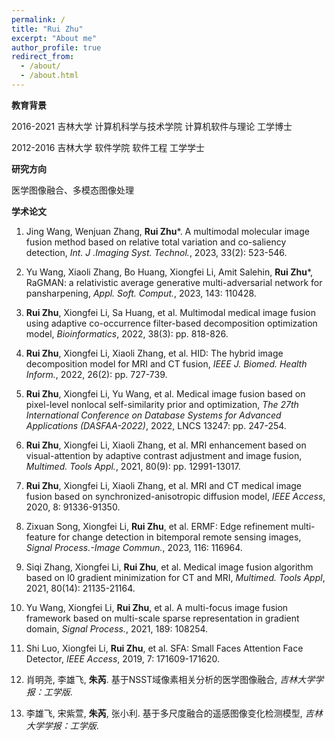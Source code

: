 ```yaml
---
permalink: /
title: "Rui Zhu"
excerpt: "About me"
author_profile: true
redirect_from: 
  - /about/
  - /about.html
---
```


**教育背景**

2016-2021  吉林大学  计算机科学与技术学院  计算机软件与理论  工学博士

2012-2016  吉林大学  软件学院            软件工程         工学学士

**研究方向**

医学图像融合、多模态图像处理

**学术论文**

1. Jing Wang, Wenjuan Zhang, **Rui Zhu***. A multimodal molecular image fusion method based on relative total variation and co-saliency detection, _Int. J .Imaging Syst. Technol._, 2023, 33(2): 523-546.

2. Yu Wang, Xiaoli Zhang, Bo Huang, Xiongfei Li, Amit Salehin, **Rui Zhu***, RaGMAN: a relativistic average generative multi-adversarial network for pansharpening, _Appl. Soft. Comput._, 2023, 143: 110428.
  
3. **Rui Zhu**, Xiongfei Li, Sa Huang, et al. Multimodal medical image fusion using adaptive co-occurrence filter-based decomposition optimization model, _Bioinformatics_, 2022, 38(3): pp. 818-826.

4. **Rui Zhu**, Xiongfei Li, Xiaoli Zhang, et al. HID: The hybrid image decomposition model for MRI and CT fusion, _IEEE J. Biomed. Health Inform._, 2022, 26(2): pp. 727-739.

5. **Rui Zhu**, Xiongfei Li, Yu Wang, et al. Medical image fusion based on pixel-level nonlocal self-similarity prior and optimization, _The 27th International Conference on Database Systems for Advanced Applications (DASFAA-2022)_, 2022, LNCS 13247: pp. 247-254.

6. **Rui Zhu**, Xiongfei Li, Xiaoli Zhang, et al. MRI enhancement based on visual-attention by adaptive contrast adjustment and image fusion, _Multimed. Tools Appl._, 2021, 80(9): pp. 12991-13017.

7. **Rui Zhu**, Xiongfei Li, Xiaoli Zhang, et al. MRI and CT medical image fusion based on synchronized-anisotropic diffusion model, _IEEE Access_, 2020, 8: 91336-91350.

8. Zixuan Song, Xiongfei Li, **Rui Zhu**, et al. ERMF: Edge refinement multi-feature for change detection in bitemporal remote sensing images, _Signal Process.-Image Commun._, 2023, 116: 116964.

9. Siqi Zhang, Xiongfei Li, **Rui Zhu**, et al. Medical image fusion algorithm based on l0 gradient minimization for CT and MRI, _Multimed. Tools Appl_, 2021, 80(14): 21135-21164.

10.	Yu Wang, Xiongfei Li, **Rui Zhu**, et al. A multi-focus image fusion framework based on multi-scale sparse representation in gradient domain, _Signal Process._, 2021, 189: 108254.

11.	Shi Luo, Xiongfei Li, **Rui Zhu**, et al. SFA: Small Faces Attention Face Detector, _IEEE Access_, 2019, 7: 171609-171620.

12. 肖明尧, 李雄飞, **朱芮**. 基于NSST域像素相关分析的医学图像融合, _吉林大学学报：工学版_.

13. 李雄飞, 宋紫萱, **朱芮**, 张小利. 基于多尺度融合的遥感图像变化检测模型, _吉林大学学报：工学版_.



